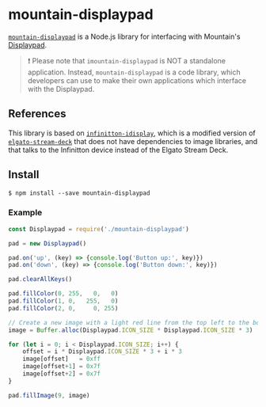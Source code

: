 # mountain-displaypad

[`mountain-displaypad`](https://github.com/JeLuF/mountain-displaypad) is a Node.js library for interfacing
with Mountain's [Displaypad](https://mountain.gg/keypads/displaypad/).

> ❗ Please note that `imountain-displaypad` is NOT a standalone application. Instead, `mountain-displaypad` is a code library, which developers can use to make their own applications which interface with the Displaypad.

## References

This library is based on [`infinitton-idisplay`](https://github.com/bitfocus/node-infinitton-idisplay/), which is a modified version of [`elgato-stream-deck`](https://github.com/lange/node-elgato-stream-deck) that does not have dependencies to image libraries, and that talks to the Infinitton device instead of the Elgato Stream Deck.

## Install

`$ npm install --save mountain-displaypad`

### Example

```javascript
const Displaypad = require('./mountain-displaypad')

pad = new Displaypad()

pad.on('up', (key) => {console.log('Button up:', key)})
pad.on('down', (key) => {console.log('Button down:', key)})

pad.clearAllKeys()

pad.fillColor(0, 255,   0,   0)
pad.fillColor(1, 0,   255,   0)
pad.fillColor(2, 0,     0, 255)

// Create a new image with a light red line from the top left to the bottom right corner
image = Buffer.alloc(Displaypad.ICON_SIZE * Displaypad.ICON_SIZE * 3)

for (let i = 0; i < Displaypad.ICON_SIZE; i++) {
    offset = i * Displaypad.ICON_SIZE * 3 + i * 3
    image[offset]   = 0xff
    image[offset+1] = 0x7f
    image[offset+2] = 0x7f
}

pad.fillImage(9, image)
```
